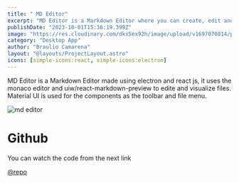```yaml
---
title: " MD Editor"
excerpt: "MD Editor is a Markdown Editor where you can create, edit and visualize Mardown files."
publishDate: "2023-10-01T15:36:19.399Z"
image: "https://res.cloudinary.com/dkx5ex92h/image/upload/v1697070814/portfolio/projects/mdeditor/ecw3qywikscsyotdaeyk.png"
category: "Desktop App"
author: "Braulio Camarena"
layout: "@layouts/ProjectLayout.astro"
icons: [simple-icons:react, simple-icons:electron]
---
```

MD Editor is a Markdown Editor made using electron and react js, it uses the monaco editor and uiw/react-markdown-preview to edite and visualize files. Material UI is used for the components as the toolbar and file menu.

![md editor](https://res.cloudinary.com/dkx5ex92h/image/upload/v1697070551/portfolio/projects/mdeditor/yta1qhkujiiknihwgfya.png) 


# Github
You can watch the code from the next link

[@repo](https://github.com/BrauCamaH/md-editor
) 